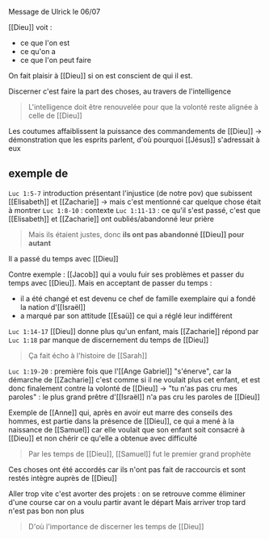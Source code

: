 Message de Ulrick le 06/07

[[Dieu]] voit :
- ce que l'on est
- ce qu'on a
- ce que l'on peut faire

On fait plaisir à [[Dieu]] si on est conscient de qui il est.

Discerner c'est faire la part des choses, au travers de l'intelligence 
> L'intelligence doit être renouvelée pour que la volonté reste alignée à celle de [[Dieu]]

Les coutumes affaiblissent la puissance des commandements de [[Dieu]]
-> démonstration que les esprits parlent, d'où pourquoi [[Jésus]] s'adressait à eux
## exemple de
`Luc 1:5-7` introduction présentant l'injustice (de notre pov) que subissent [[Elisabeth]] et [[Zacharie]]
-> mais c'est mentionné car quelque chose était à montrer
`Luc 1:8-10` : contexte 
`Luc 1:11-13` : ce qu'il s'est passé, c'est que [[Elisabeth]] et [[Zacharie]] ont oubliés/abandonné leur prière
> Mais ils étaient justes, donc **ils ont pas abandonné [[Dieu]] pour autant**

Il a passé du temps avec [[Dieu]]

Contre exemple : [[Jacob]] qui a voulu fuir ses problèmes et passer du temps avec [[Dieu]].
Mais en acceptant de passer du temps :
- il a été changé et est devenu ce chef de famille exemplaire qui a fondé la nation d'[[Israël]]
- a marqué par son attitude [[Esaü]] ce qui a réglé leur indifférent

`Luc 1:14-17` [[Dieu]] donne plus qu'un enfant, mais [[Zacharie]] répond par `Luc 1:18` par manque de discernement du temps de [[Dieu]]
> Ça fait écho à l'histoire de [[Sarah]]

`Luc 1:19-20` : première fois que l'[[Ange Gabriel]] "s'énerve", car la démarche de [[Zacharie]] c'est comme si il ne voulait plus cet enfant, et est donc finalement contre la volonté de [[Dieu]]
-> "tu n'as pas cru mes paroles" : le plus grand prêtre d'[[Israël]] n'a pas cru les paroles de [[Dieu]]

Exemple de [[Anne]] qui, après en avoir eut marre des conseils des hommes, est partie dans la présence de [[Dieu]], ce qui a mené à la naissance de [[Samuel]] car elle voulait que son enfant soit consacré à [[Dieu]] et non chérir ce qu'elle a obtenue avec difficulté
> Par les temps de [[Dieu]], [[Samuel]] fut le premier grand prophète

Ces choses ont été accordés car ils n'ont pas fait de raccourcis et sont restés intègre auprès de [[Dieu]]

Aller trop vite c'est avorter des projets : on se retrouve comme éliminer d'une course car on a voulu partir avant le départ
Mais arriver trop tard n'est pas bon non plus 
> D'où l'importance de discerner les temps de [[Dieu]]



